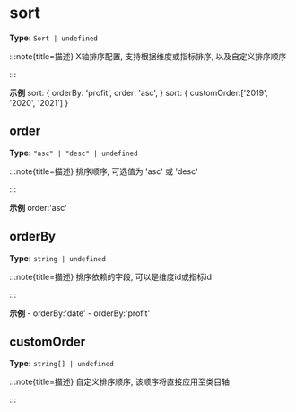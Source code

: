 # sort

**Type:** `Sort | undefined`

:::note{title=描述}
X轴排序配置, 支持根据维度或指标排序, 以及自定义排序顺序

:::

**示例**
sort: {
  orderBy: 'profit',
  order: 'asc',
}
sort: {
  customOrder:['2019', '2020', '2021']
}




## order

**Type:** `"asc" | "desc" | undefined`

:::note{title=描述}
排序顺序, 可选值为 'asc' 或 'desc'

:::

**示例**
order:'asc'



## orderBy

**Type:** `string | undefined`

:::note{title=描述}
排序依赖的字段, 可以是维度id或指标id

:::

**示例**
\- orderBy:'date'
\- orderBy:'profit'



## customOrder

**Type:** `string[] | undefined`

:::note{title=描述}
自定义排序顺序, 该顺序将直接应用至类目轴

:::

